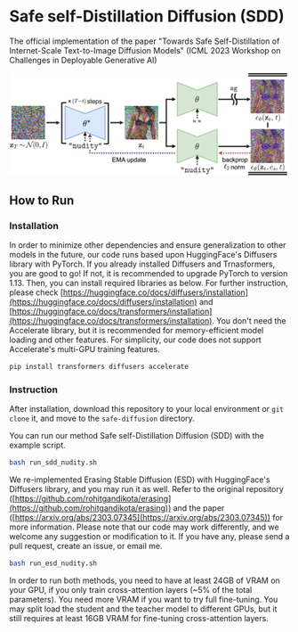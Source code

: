 # Safe self-Distillation Diffusion (SDD)

The official implementation of the paper "Towards Safe Self-Distillation of Internet-Scale Text-to-Image Diffusion Models" (ICML 2023 Workshop on Challenges in Deployable Generative AI)

![Overview of SDD](assets/sdd_1800w_white_background.png)

## How to Run

### Installation

In order to minimize other dependencies and ensure generalization to other models in the future, our code runs based upon HuggingFace's Diffusers library with PyTorch. If you already installed Diffusers and Trnasformers, you are good to go! If not, it is recommended to upgrade PyTorch to version 1.13. Then, you can install required libraries as below. For further instruction, please check [https://huggingface.co/docs/diffusers/installation](https://huggingface.co/docs/diffusers/installation) and [https://huggingface.co/docs/transformers/installation](https://huggingface.co/docs/transformers/installation). You don't need the Accelerate library, but it is recommended for memory-efficient model loading and other features. For simplicity, our code does not support Accelerate's multi-GPU training features.

```bash
pip install transformers diffusers accelerate
```

### Instruction

After installation, download this repository to your local environment or `git clone` it, and move to the `safe-diffusion` directory.

You can run our method Safe self-Distillation Diffusion (SDD) with the example script.

```bash
bash run_sdd_nudity.sh
```

We re-implemented Erasing Stable Diffusion (ESD) with HuggingFace's Diffusers library, and you may run it as well. Refer to the original repository ([https://github.com/rohitgandikota/erasing](https://github.com/rohitgandikota/erasing)) and the paper ([https://arxiv.org/abs/2303.07345](https://arxiv.org/abs/2303.07345)) for more information. Please note that our code may work differently, and we welcome any suggestion or modification to it. If you have any, please send a pull request, create an issue, or email me.

```bash
bash run_esd_nudity.sh
```

In order to run both methods, you need to have at least 24GB of VRAM on your GPU, if you only train cross-attention layers (~5% of the total parameters). You need more VRAM if you want to try full fine-tuning. You may split load the student and the teacher model to different GPUs, but it still requires at least 16GB VRAM for fine-tuning cross-attention layers. 






